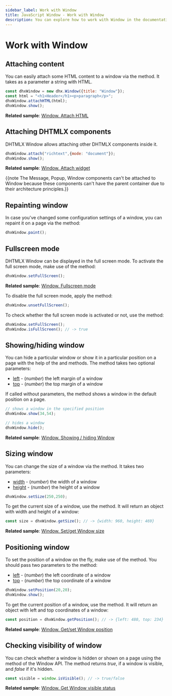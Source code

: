 ```yaml
---
sidebar_label: Work with Window
title: JavaScript Window - Work with Window 
description: You can explore how to work with Window in the documentation of the DHTMLX JavaScript UI library. Browse developer guides and API reference, try out code examples and live demos, and download a free 30-day evaluation version of DHTMLX Suite 7.
---
```


# Work with Window

## Attaching content

You can easily attach some HTML content to a window via the [](window/api/window_attachhtml_method.md) method. It takes as a parameter a string with HTML.

~~~js
const dhxWindow = new dhx.Window({title: "Window"});
const html = "<h1>Header</h1><p>paragraph</p>";
dhxWindow.attachHTML(html);
dhxWindow.show();
~~~

**Related sample**: [Window. Attach HTML](https://snippet.dhtmlx.com/6uelt44m)

## Attaching DHTMLX components

DHTMLX Window allows attaching other DHTMLX components inside it.

~~~js
dhxWindow.attach("richtext",{mode: "document"});
dhxWindow.show();
~~~

**Related sample**: [Window. Attach widget](https://snippet.dhtmlx.com/t9ncuuou)

{{note The Message, Popup, Window components can't be attached to Window because these components can't have the parent container due to their architecture principles.}}
## Repainting window

In case you've changed some configuration settings of a window, you can repaint it on a page via the [](window/api/window_paint_method.md) method:

~~~js
dhxWindow.paint();
~~~

## Fullscreen mode

DHTMLX Window can be displayed in the full screen mode. To activate the full screen mode, make use of the [](window/api/window_setfullscreen_method.md) method:

~~~js
dhxWindow.setFullScreen();
~~~

**Related sample**: [Window. Fullscreen mode](https://snippet.dhtmlx.com/aftti5fy)

To disable the full screen mode, apply the [](window/api/window_unsetfullscreen_method.md) method:

~~~js
dhxWindow.unsetFullScreen();
~~~

To check whether the full screen mode is activated or not, use the [](window/api/window_isfullscreen_method.md) method:

~~~js
dhxWindow.setFullScreen();
dhxWindow.isFullScreen(); // -> true
~~~

## Showing/hiding window

You can hide a particular window or show it in a particular position on a page with the help of the [](window/api/window_hide_method.md) and [](window/api/window_show_method.md) methods. The [](window/api/window_show_method.md) method takes two optional parameters:

- [left](window/api/window_show_method.md) - (*number*) the left margin of a window
- [top](window/api/window_show_method.md) - (*number*) the top margin of a window

If called without parameters, the method shows a window in the default position on a page.

~~~js
// shows a window in the specified position
dhxWindow.show(34,54);

// hides a window
dhxWindow.hide();
~~~

**Related sample**: [Window. Showing / hiding Window](https://snippet.dhtmlx.com/ee2vf9xw)

## Sizing window

You can change the size of a window via the [](window/api/window_setsize_method.md) method. It takes two parameters:

- [width](window/api/window_setsize_method.md) - (*number*) the width of a window
- [height](window/api/window_setsize_method.md) - (*number*) the height of a window

~~~js
dhxWindow.setSize(250,250);
~~~

To get the current size of a window, use the [](window/api/window_getsize_method.md) method. It will return an object with width and height of a window:

~~~js
const size = dhxWindow.getSize(); // -> {width: 960, height: 469}
~~~

**Related sample**: [Window. Set/get Window size](https://snippet.dhtmlx.com/0zqxydvm)

## Positioning window

To set the position of a window on the fly, make use of the [](window/api/window_setposition_method.md) method. You should pass two parameters to the method:

- [left](window/api/window_setposition_method.md) - (*number*)	the left coordinate of a window
- [top](window/api/window_setposition_method.md) - (*number*)	the top coordinate of a window

~~~js
dhxWindow.setPosition(20,20);
dhxWindow.show();
~~~

To get the current position of a window, use the [](window/api/window_getposition_method.md) method. It will return an object with left and top coordinates of a window:

~~~js
const position = dhxWindow.getPosition(); // -> {left: 480, top: 234}
~~~

**Related sample**: [Window. Get/set Window position](https://snippet.dhtmlx.com/hc3ronrk)

## Checking visibility of window

You can check whether a window is hidden or shown on a page using the [](window/api/window_isvisible_method.md) method of the Window API. The method returns *true*, if a window is visible, and *false* if it's hidden.

~~~js
const visible = window.isVisible(); // -> true/false
~~~

**Related sample**: [Window. Get Window visible status](https://snippet.dhtmlx.com/woz5c09h)
